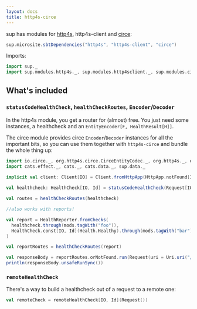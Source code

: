 ```yaml
---
layout: docs
title: http4s-circe
---
```


sup has modules for <a href="https://http4s.org" target="_blank">http4s</a>, http4s-client and <a href="https://circe.github.io/circe" target="_blank">circe</a>:

```scala mdoc:passthrough
sup.microsite.sbtDependencies("http4s", "http4s-client", "circe")
```

Imports:
```scala mdoc:silent
import sup._
import sup.modules.http4s._, sup.modules.http4sclient._, sup.modules.circe._
```

## What's included

### `statusCodeHealthCheck`, `healthCheckRoutes`, `Encoder`/`Decoder`

In the http4s module, you get a router for (almost) free.
You just need some instances, a healthcheck and an `EntityEncoder[F, HealthResult[H]]`.

The circe module provides circe `Encoder`/`Decoder` instances for all the important bits,
so you can use them together with `http4s-circe` and bundle the whole thing up:

```scala mdoc
import io.circe._, org.http4s.circe.CirceEntityCodec._, org.http4s._, org.http4s.implicits._, org.http4s.client._
import cats.effect._, cats._, cats.data._, sup.data._

implicit val client: Client[IO] = Client.fromHttpApp(HttpApp.notFound[IO])
 
val healthcheck: HealthCheck[IO, Id] = statusCodeHealthCheck(Request[IO]())

val routes = healthCheckRoutes(healthcheck)

//also works with reports!

val report = HealthReporter.fromChecks(
  healthcheck.through(mods.tagWith("foo")),
  HealthCheck.const[IO, Id](Health.Healthy).through(mods.tagWith("bar"))
)

val reportRoutes = healthCheckRoutes(report)

val responseBody = reportRoutes.orNotFound.run(Request(uri = Uri.uri("/health-check"))).flatMap(_.bodyAsText.compile.string)
println(responseBody.unsafeRunSync())
```

### `remoteHealthCheck`

There's a way to build a healthcheck out of a request to a remote one:

```scala mdoc
val remoteCheck = remoteHealthCheck[IO, Id](Request())
```
